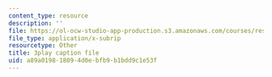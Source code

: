 ```yaml
---
content_type: resource
description: ''
file: https://ol-ocw-studio-app-production.s3.amazonaws.com/courses/res-6-006-video-demonstrations-in-lasers-and-optics-spring-2008/a89a019818094d0ebfb9b1bdd9c1e53f_cpIVTXNC2s8.srt
file_type: application/x-subrip
resourcetype: Other
title: 3play caption file
uid: a89a0198-1809-4d0e-bfb9-b1bdd9c1e53f
---
```

